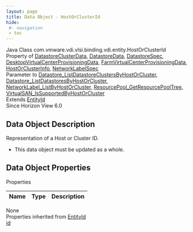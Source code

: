 ```yaml
---
layout: page
title: Data Object - HostOrClusterId
hide:
 #- navigation
 - toc
---
```


  
  
  



Java Class
    com.vmware.vdi.vlsi.binding.vdi.entity.HostOrClusterId  
Property of
     [DatastoreClusterData](vdi.utils.virtualcenter.Datastore.DatastoreClusterData.md#field_detail), [DatastoreData](vdi.utils.virtualcenter.Datastore.DatastoreData.md#field_detail), [DatastoreSpec](vdi.utils.virtualcenter.Datastore.DatastoreSpec.md#field_detail), [DesktopVirtualCenterProvisioningData](vdi.resources.Desktop.VirtualCenterProvisioningData.md#field_detail), [FarmVirtualCenterProvisioningData](vdi.resources.Farm.VirtualCenterProvisioningData.md#field_detail), [HostOrClusterInfo](vdi.utils.virtualcenter.HostOrCluster.HostOrClusterInfo.md#field_detail), [NetworkLabelSpec](vdi.utils.virtualcenter.NetworkLabel.NetworkLabelSpec.md#field_detail)  
Parameter to
     [Datastore_ListDatastoreClustersByHostOrCluster](vdi.utils.virtualcenter.Datastore.md#listDatastoreClustersByHostOrCluster), [Datastore_ListDatastoresByHostOrCluster](vdi.utils.virtualcenter.Datastore.md#listDatastoresByHostOrCluster), [NetworkLabel_ListByHostOrCluster](vdi.utils.virtualcenter.NetworkLabel.md#listByHostOrCluster), [ResourcePool_GetResourcePoolTree](vdi.utils.virtualcenter.ResourcePool.md#getResourcePoolTree), [VirtualSAN_IsSupportedByHostOrCluster](vdi.utils.virtualcenter.VirtualSAN.md#isSupportedByHostOrCluster)  
Extends
     [EntityId](vdi.EntityId.md)  
Since 
    Horizon View 6.0

## Data Object Description 

Representation of a Host or Cluster ID. 

  * This data object must be updated as a whole.



## Data Object Properties

Properties

Name |  Type |  Description   
---|---|---  
None  
Properties inherited from [EntityId](vdi.EntityId.md)  
[id](vdi.EntityId.md#id)  
  
  
  
  
  

